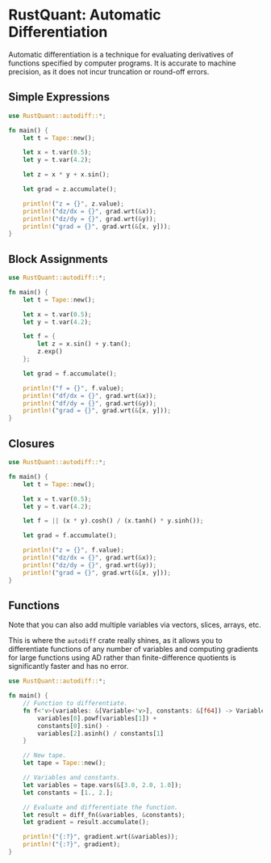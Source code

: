# RustQuant: Automatic Differentiation

Automatic differentiation is a technique for evaluating derivatives of functions specified by computer programs. It is accurate to machine precision, as it does not incur truncation or round-off errors.

## Simple Expressions

```rust
use RustQuant::autodiff::*;

fn main() {
    let t = Tape::new();

    let x = t.var(0.5);
    let y = t.var(4.2);

    let z = x * y + x.sin();

    let grad = z.accumulate();

    println!("z = {}", z.value);
    println!("dz/dx = {}", grad.wrt(&x));
    println!("dz/dy = {}", grad.wrt(&y));
    println!("grad = {}", grad.wrt(&[x, y]));
}
```

## Block Assignments

```rust
use RustQuant::autodiff::*;

fn main() {
    let t = Tape::new();

    let x = t.var(0.5);
    let y = t.var(4.2);

    let f = {
        let z = x.sin() + y.tan();
        z.exp()
    };

    let grad = f.accumulate();

    println!("f = {}", f.value);
    println!("df/dx = {}", grad.wrt(&x));
    println!("df/dy = {}", grad.wrt(&y));
    println!("grad = {}", grad.wrt(&[x, y]));
}
```

## Closures

```rust
use RustQuant::autodiff::*;

fn main() {
    let t = Tape::new();

    let x = t.var(0.5);
    let y = t.var(4.2);

    let f = || (x * y).cosh() / (x.tanh() * y.sinh());

    let grad = f.accumulate();

    println!("z = {}", f.value);
    println!("dz/dx = {}", grad.wrt(&x));
    println!("dz/dy = {}", grad.wrt(&y));
    println!("grad = {}", grad.wrt(&[x, y]));
}
```

## Functions

Note that you can also add multiple variables via vectors, slices, arrays, etc.

This is where the `autodiff` crate really shines, as it allows you to differentiate functions of any number of variables and computing gradients for large functions using AD rather than finite-difference quotients is significantly faster and has no error.

```rust
use RustQuant::autodiff::*;

fn main() {
    // Function to differentiate.
    fn f<'v>(variables: &[Variable<'v>], constants: &[f64]) -> Variable<'v> {
        variables[0].powf(variables[1]) + 
        constants[0].sin() - 
        variables[2].asinh() / constants[1]
    }

    // New tape.
    let tape = Tape::new();

    // Variables and constants.
    let variables = tape.vars(&[3.0, 2.0, 1.0]);
    let constants = [1., 2.];

    // Evaluate and differentiate the function.
    let result = diff_fn(&variables, &constants);
    let gradient = result.accumulate();

    println!("{:?}", gradient.wrt(&variables));
    println!("{:?}", gradient);
}
```